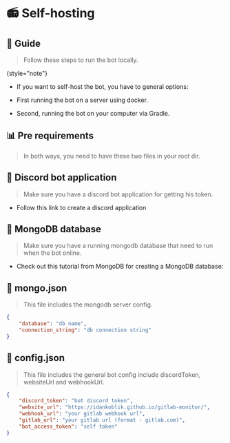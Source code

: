 # 📻 Self-hosting

## 📂 Guide

> Follow these steps to run the bot locally.
>
{style="note"}

* If you want to self-host the bot, you have to general options:

* First running the bot on a server using docker.
* Second, running the bot on your computer via Gradle.

## 📊 Pre requirements
> In both ways, you need to have these two files in your root dir.

## 🔧 Discord bot application
> Make sure you have a discord bot application for getting his token.

* Follow this link to create a discord application
  [](https://discord.com/developers/applications)

## 🧮 MongoDB database
> Make sure you have a running mongodb database that need to run when the bot online.

* Check out this tutorial from MongoDB for creating a MongoDB database:
  [](https://www.mongodb.com/basics/create-database)

## 📑 mongo.json
> This file includes the mongodb server config.

```json
{
    "database": "db name",
    "connection_string": "db connection string"
}
```

## 📑 config.json
> This file includes the general bot config include discordToken, websiteUrl and webhookUrl.

```json
{
	"discord_token": "bot discord token",
    "website_url": "https://idankoblik.github.io/gitlab-monitor/",
    "webhook_url": "your gitlab webhook url",
    "gitlab_url": "your gitlab url (format - gitlab.com)",
    "bot_access_token": "self token"
}
```